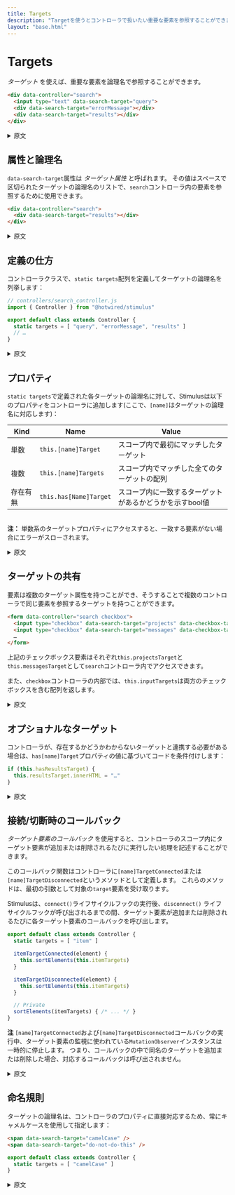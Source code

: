 ```yaml
---
title: Targets
description: "Targetを使うとコントローラで扱いたい重要な要素を参照することができます"
layout: "base.html"
---
```


# Targets

_ターゲット_ を使えば、重要な要素を論理名で参照することができます。

```html
<div data-controller="search">
  <input type="text" data-search-target="query">
  <div data-search-target="errorMessage"></div>
  <div data-search-target="results"></div>
</div>
```

<details>
    <summary>原文</summary>
_Targets_ let you reference important elements by name.

```html
<div data-controller="search">
  <input type="text" data-search-target="query">
  <div data-search-target="errorMessage"></div>
  <div data-search-target="results"></div>
</div>
```
</details>

## 属性と論理名

`data-search-target`属性は _ターゲット属性_ と呼ばれます。 その値はスペースで区切られたターゲットの論理名のリストで、`search`コントローラ内の要素を参照するために使用できます。

```html
<div data-controller="search">
  <div data-search-target="results"></div>
</div>
```

<details>
    <summary>原文</summary>
The `data-search-target` attribute is called a _target attribute_, and its value is a space-separated list of _target names_ which you can use to refer to the element in the `search` controller.

```html
<div data-controller="s​earch">
  <div data-search-target="results"></div>
</div>
```
</details>

## 定義の仕方

コントローラクラスで、`static targets`配列を定義してターゲットの論理名を列挙します：

```js
// controllers/search_controller.js
import { Controller } from "@hotwired/stimulus"

export default class extends Controller {
  static targets = [ "query", "errorMessage", "results" ]
  // …
}
```

<details>
    <summary>原文</summary>
Define target names in your controller class using the `static targets` array:

```js
// controllers/search_controller.js
import { Controller } from "@hotwired/stimulus"

export default class extends Controller {
  static targets = [ "query", "errorMessage", "results" ]
  // …
}
```
</details>

## プロパティ

`static targets`で定義された各ターゲットの論理名に対して、Stimulusは以下のプロパティをコントローラに追加します(ここで、`[name]`はターゲットの論理名に対応します)：

Kind        | Name                   | Value
----------- | ---------------------- | -----
単数      | `this.[name]Target`    | スコープ内で最初にマッチしたターゲット
複数      | `this.[name]Targets`   | スコープ内でマッチした全てのターゲットの配列
存在有無  | `this.has[Name]Target` | スコープ内に一致するターゲットがあるかどうかを示すbool値

<br>**注：** 単数系のターゲットプロパティにアクセスすると、一致する要素がない場合にエラーがスローされます。

<details>
    <summary>原文</summary>
For each target name defined in the `static targets` array, Stimulus adds the following properties to your controller, where `[name]` corresponds to the target's name:

Kind        | Name                   | Value
----------- | ---------------------- | -----
Singular    | `this.[name]Target`    | The first matching target in scope
Plural      | `this.[name]Targets`   | An array of all matching targets in scope
Existential | `this.has[Name]Target` | A boolean indicating whether there is a matching target in scope

<br>**Note:** Accessing the singular target property will throw an error when there is no matching element.
</details>

## ターゲットの共有

要素は複数のターゲット属性を持つことができ、そうすることで複数のコントローラで同じ要素を参照するターゲットを持つことができます。

```html
<form data-controller="search checkbox">
  <input type="checkbox" data-search-target="projects" data-checkbox-target="input">
  <input type="checkbox" data-search-target="messages" data-checkbox-target="input">
  …
</form>
```

上記のチェックボックス要素はそれぞれ`this.projectsTarget`と`this.messagesTarget`として`search`コントローラ内でアクセスできます。

また、`checkbox`コントローラの内部では、`this.inputTargets`は両方のチェックボックスを含む配列を返します。

<details>
    <summary>原文</summary>
Elements can have more than one target attribute, and it's common for targets to be shared by multiple controllers.

```html
<form data-controller="search checkbox">
  <input type="checkbox" data-search-target="projects" data-checkbox-target="input">
  <input type="checkbox" data-search-target="messages" data-checkbox-target="input">
  …
</form>
```

In the example above, the checkboxes are accessible inside the `search` controller as `this.projectsTarget` and `this.messagesTarget`, respectively.

Inside the `checkbox` controller, `this.inputTargets` returns an array with both checkboxes.

</details>

## オプショナルなターゲット

コントローラが、存在するかどうかわからないターゲットと連携する必要がある場合は、`has[name]Target`プロパティの値に基づいてコードを条件付けします：

```js
if (this.hasResultsTarget) {
  this.resultsTarget.innerHTML = "…"
}
```

<details>
    <summary>原文</summary>
If your controller needs to work with a target which may or may not be present, condition your code based on the value of the existential target property:

```js
if (this.hasResultsTarget) {
  this.resultsTarget.innerHTML = "…"
}
```
</details>

## 接続/切断時のコールバック

_ターゲット要素のコールバック_ を使用すると、コントローラのスコープ内にターゲット要素が追加または削除されるたびに実行したい処理を記述することができます。

このコールバック関数はコントローラに`[name]TargetConnected`または`[name]TargetDisconnected`というメソッドとして定義します。 これらのメソッドは、最初の引数として対象の`target`要素を受け取ります。

Stimulusは、`connect()`ライフサイクルフックの実行後、`disconnect()` ライフサイクルフックが呼び出されるまでの間、ターゲット要素が追加または削除されるたびに各ターゲット要素のコールバックを呼び出します。

```js
export default class extends Controller {
  static targets = [ "item" ]

  itemTargetConnected(element) {
    this.sortElements(this.itemTargets)
  }

  itemTargetDisconnected(element) {
    this.sortElements(this.itemTargets)
  }

  // Private
  sortElements(itemTargets) { /* ... */ }
}
```

**注** `[name]TargetConnected`および`[name]TargetDisconnected`コールバックの実行中、ターゲット要素の監視に使われている`MutationObserver`インスタンスは一時的に停止します。 つまり、コールバックの中で同名のターゲットを追加または削除した場合、対応するコールバックは呼び出されません。

<details>
    <summary>原文</summary>
Target _element callbacks_ let you respond whenever a target element is added or
removed within the controller's element.

Define a method `[name]TargetConnected` or `[name]TargetDisconnected` in the controller, where `[name]` is the name of the target you want to observe for additions or removals. The method receives the element as the first argument.

Stimulus invokes each element callback any time its target elements are added or removed after `connect()` and before `disconnect()` lifecycle hooks.

```js
export default class extends Controller {
  static targets = [ "item" ]

  itemTargetConnected(element) {
    this.sortElements(this.itemTargets)
  }

  itemTargetDisconnected(element) {
    this.sortElements(this.itemTargets)
  }

  // Private
  sortElements(itemTargets) { /* ... */ }
}
```

**Note** During the execution of `[name]TargetConnected` and
`[name]TargetDisconnected` callbacks, the `MutationObserver` instances behind
the scenes are paused. This means that if a callback add or removes a target
with a matching name, the corresponding callback _will not_ be invoked again.
</details>

## 命名規則

ターゲットの論理名は、コントローラのプロパティに直接対応するため、常にキャメルケースを使用して指定します：

```html
<span data-search-target="camelCase" />
<span data-search-target="do-not-do-this" />
```

```js
export default class extends Controller {
  static targets = [ "camelCase" ]
}
```

<details>
    <summary>原文</summary>
Always use camelCase to specify target names, since they map directly to properties on your controller:

```html
<span data-search-target="camelCase" /> 
<span data-search-target="do-not-do-this" />
```

```js
export default class extends Controller {
  static targets = [ "camelCase" ]  
}
```
</details>
